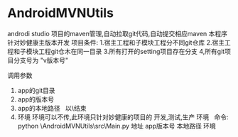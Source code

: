 # AndroidMVNUtils
androdi studio 项目的maven管理,自动拉取git代码,自动提交相应maven
本程序针对妙健康主版本开发
项目条件:
1.宿主工程和子模块工程分不同git仓库
2.宿主工程和子模块工程git仓木在同一目录
3.所有打开的setting项目存在分支
4,所有git项目分支号为 "v版本号"


调用参数
1. app的git目录
2. app的版本号
3. app的本地路径
   以\结束
4. 环境 
   环境可以不传,此环境只针对妙健康的项目的 开发,测试,生产 环境
   
命令:  python \AndroidMVNUtils\src\Main.py 地址 app版本号 本地路径 环境
